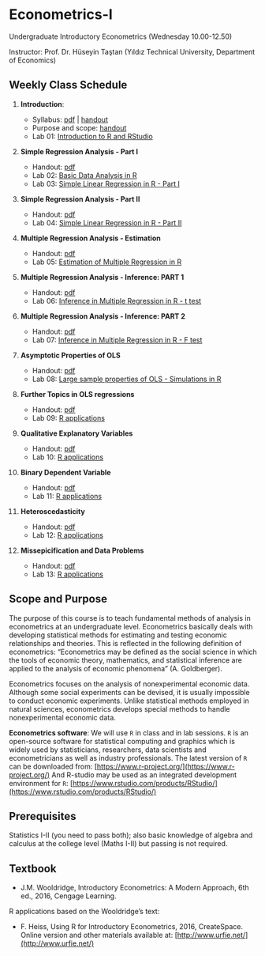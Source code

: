 # Econometrics-I
Undergraduate Introductory Econometrics (Wednesday 10.00-12.50)

Instructor: Prof. Dr. Hüseyin Taştan 
(Yıldız Technical University, Department of Economics)

## Weekly Class Schedule 

1. **Introduction**: 
    * Syllabus: [pdf](https://raw.githack.com/htastan/Econometrics-I/main/syllabus.pdf) | [handout](https://raw.githack.com/htastan/Econometrics-I/main/Slide-Handouts/Handout-00-Intro-Syllabus.pdf)
    * Purpose and scope: [handout](https://raw.githack.com/htastan/Econometrics-I/main/Slide-Handouts/Handout-01-Introduction.pdf)
    * Lab 01: [Introduction to R and RStudio](https://raw.githack.com/htastan/Econometrics-I/main/Labs/Lab-01-Intro-to-R-and-RStudio.html)

2. **Simple Regression Analysis - Part I**
    * Handout: [pdf](https://raw.githack.com/htastan/Econometrics-I/main/Slide-Handouts/Handout-02-Simple-Regression-Analysis-I.pdf)
    * Lab 02: [Basic Data Analysis in R](https://raw.githack.com/htastan/Econometrics-I/main/Labs/Lab-02-Basic-Data-Analysis-in-R.html)
    * Lab 03: [Simple Linear Regression in R - Part I](https://raw.githack.com/htastan/Econometrics-I/main/Labs/Lab-03-SLR-part-1.html)


3. **Simple Regression Analysis - Part II**
    * Handout: [pdf](https://raw.githack.com/htastan/Econometrics-I/main/Slide-Handouts/Handout-03-Simple-Regression-Analysis-II.pdf)
    * Lab 04: [Simple Linear Regression in R - Part II](https://raw.githack.com/htastan/Econometrics-I/main/Labs/Lab-04-SLR-part-2.html)

4. **Multiple Regression Analysis - Estimation**
    * Handout: [pdf](https://raw.githack.com/htastan/Econometrics-I/main/Slide-Handouts/Handout-04-Multiple-Regression-Analysis-Estimation.pdf)
    * Lab 05: [Estimation of Multiple Regression in R](https://raw.githack.com/htastan/Econometrics-I/main/Labs/Lab-05-MLR-estimation.html)

5. **Multiple Regression Analysis - Inference: PART 1**
    * Handout: [pdf](https://raw.githack.com/htastan/Econometrics-I/main/Slide-Handouts/Handout-05-Multiple-Regression-Analysis-Inference.pdf)
    * Lab 06: [Inference in Multiple Regression in R -  t test](https://raw.githack.com/htastan/Econometrics-I/main/Labs/Lab-06-MLR-inference-part-1.html)

6. **Multiple Regression Analysis - Inference: PART 2**
    * Handout: [pdf](https://raw.githack.com/htastan/Econometrics-I/main/Slide-Handouts/Handout-06-Multiple-Regression-Analysis-Inference-II.pdf)
    * Lab 07: [Inference in Multiple Regression in R - F test](https://raw.githack.com/htastan/Econometrics-I/main/Labs/Lab-07-MLR-inference-part-2.html)

7. **Asymptotic Properties of OLS**
    * Handout: [pdf](https://raw.githack.com/htastan/Econometrics-I/main/Slide-Handouts/Handout-07-Asymptotics.pdf)
    * Lab 08: [Large sample properties of OLS - Simulations in R](https://raw.githack.com/htastan/Econometrics-I/main/Labs/Lab-08-Asymptotics.html)

8. **Further Topics in OLS regressions**
    * Handout: [pdf](https://raw.githack.com/htastan/Econometrics-I/main/Slide-Handouts/Handout-08-MLR-Further-Topics.pdf)
    * Lab 09: [R applications](https://raw.githack.com/htastan/Econometrics-I/main/Labs/Lab-09-MLR-further-topics.html)
    
9. **Qualitative Explanatory Variables**
    * Handout: [pdf](https://raw.githack.com/htastan/Econometrics-I/main/Slide-Handouts/Handout-09-Qualitative-Variables.pdf)
    * Lab 10: [R applications](https://raw.githack.com/htastan/Econometrics-I/main/Labs/Lab-10-Dummy-Variables.html)


10. **Binary Dependent Variable**
    * Handout: [pdf](https://raw.githack.com/htastan/Econometrics-I/main/Slide-Handouts/Handout-10-Binary-Dependent-Variable.pdf)
    * Lab 11: [R applications](https://raw.githack.com/htastan/Econometrics-I/main/Labs/Lab-11-Binary-Dependent-Variable.html)

11. **Heteroscedasticity**
    * Handout: [pdf](https://raw.githack.com/htastan/Econometrics-I/main/Slide-Handouts/Handout-11-Heteroscedasticity.pdf)
    * Lab 12: [R applications](https://raw.githack.com/htastan/Econometrics-I/main/Labs/Lab-12-Heteroscedasticity.html)

12. **Missepicification and Data Problems**
    * Handout: [pdf](https://raw.githack.com/htastan/Econometrics-I/main/Slide-Handouts/Handout-12-Misspecification-and-Data-Problems.pdf)
    * Lab 13: [R applications](https://raw.githack.com/htastan/Econometrics-I/main/Labs/Lab-13-Misspecification.html)
    
## Scope and Purpose 

The purpose of this course is to teach fundamental methods of analysis in econometrics at an undergraduate level. Econometrics basically deals with developing statistical methods for estimating and testing economic relationships and theories. This is reflected in the following definition of econometrics: “Econometrics may be defined as the social science in which the tools of economic theory, mathematics, and statistical inference are applied to the analysis of economic phenomena” (A. Goldberger). 

Econometrics focuses on the analysis of nonexperimental economic data. Although some social experiments can be devised, it is usually impossible to conduct economic experiments. Unlike statistical methods employed in natural sciences, econometrics develops special methods to handle nonexperimental economic data. 

**Econometrics software**: We will use `R` in class and in lab sessions. `R` is an open-source software for statistical computing and graphics which is widely used by statisticians, researchers, data scientists and econometricians as well as industry professionals. The latest version of `R` can be downloaded from: 
[https://www.r-project.org/](https://www.r-project.org/) 
And R-studio may be used as an integrated development environment for `R`: 
[https://www.rstudio.com/products/RStudio/](https://www.rstudio.com/products/RStudio/)

## Prerequisites

Statistics I-II (you need to pass both); also basic knowledge of algebra and calculus at the college level (Maths I-II) but passing is not required. 

## Textbook

  * J.M. Wooldridge, Introductory Econometrics: A Modern Approach, 6th ed., 2016, Cengage Learning.
  
R applications based on the Wooldridge’s text:

  * F. Heiss, Using R for Introductory Econometrics, 2016, CreateSpace. 
Online version and other materials available at: [http://www.urfie.net/](http://www.urfie.net/)


    

    


    

    
    

    
    


